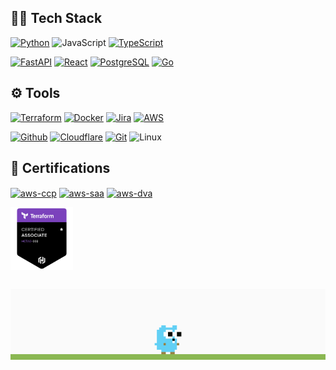 ## 👨‍💻 Tech Stack

[![Python](https://img.shields.io/badge/-Python-000?style=for-the-badge&logo=python)](https://www.python.org/)
![JavaScript](https://img.shields.io/badge/JavaScript-F7DF1E?style=for-the-badge&logo=javascript&logoColor=black)
[![TypeScript](https://img.shields.io/badge/TypeScript-007ACC?style=for-the-badge&logo=typescript&logoColor=white)](https://www.typescriptlang.org/)

[![FastAPI](https://img.shields.io/badge/-FastAPI-009485?style=for-the-badge&logo=fastapi&logoColor=white)](https://fastapi.tiangolo.com/)
[![React](https://img.shields.io/badge/-React-fff?style=for-the-badge&logo=react)](https://reactjs.org/)
[![PostgreSQL](https://img.shields.io/badge/-PostgreSQL-000?style=for-the-badge&logo=PostgreSQL&logoColor=4479A1)](https://www.postgresql.org/)
[![Go](https://img.shields.io/badge/go%20-%230db7ed.svg?&style=for-the-badge&logo=go&logoColor=white)](https://go.dev/)


## ⚙️ Tools
[![Terraform](https://img.shields.io/badge/-Terraform-fff?style=for-the-badge&logo=terraform&logoColor=7b42bc)](https://www.terraform.io/)
[![Docker](https://img.shields.io/badge/docker%20-%230db7ed.svg?&style=for-the-badge&logo=docker&logoColor=white)](https://www.docker.com/)
[![Jira](https://img.shields.io/badge/-Jira-000?&style=for-the-badge&logo=Jira-Software&logoColor=0052CC)](https://www.atlassian.com/es/software/jira)
[![AWS](https://img.shields.io/badge/-AWS-F90?&style=for-the-badge&logo=Amazon-AWS&logoColor=white)](https://aws.amazon.com/)

[![Github](https://img.shields.io/badge/github%20-%23121011.svg?&style=for-the-badge&logo=github&logoColor=white)](https://github.com/)
[![Cloudflare](https://img.shields.io/badge/-Cloudflare-F90?&style=for-the-badge&logo=Cloudflare&logoColor=white)](https://www.cloudflare.com/)
[![Git](https://img.shields.io/badge/git%20-%23F05033.svg?&style=for-the-badge&logo=git&logoColor=white)](https://git-scm.com/)
![Linux](https://img.shields.io/badge/-Linux-fff?&style=for-the-badge&logo=linux&logoColor=black)

## 🏅 Certifications
<a href="https://www.credly.com/badges/ee9166c9-7fbc-4fab-be8c-5343c04beedf/public_url" target="blank"><img align="center" src="https://github.com/sebastianmarines/sebastianmarines/assets/18373185/34744fc5-f4f0-4077-8485-0b044df40529" alt="aws-ccp" height="100" /></a>
<a href="https://www.credly.com/badges/7f688363-88ff-42f4-9699-d33af0dd85fb/public_url" target="blank"><img align="center" src="https://github.com/sebastianmarines/sebastianmarines/assets/18373185/a5aa09b6-f1bb-4adc-9c15-04d27d0aac8b" alt="aws-saa" height="100" /></a>
<a href="https://www.credly.com/badges/9ba50f0c-74a4-4eea-8bec-8a8dbfd95e3d/public_url" target="blank"><img align="center" src="https://github.com/sebastianmarines/sebastianmarines/assets/18373185/0c6990ff-9506-46b1-8981-955ad87fe2e4" alt="aws-dva" height="100" /></a>

<a href="https://www.credly.com/badges/ebda05b7-afcf-45d3-b341-66d1e32a5d95/public_url" target="blank"><img align="center" src="terraform.png" alt="aws-clf" height="100" /></a>

<br>
<img src="gopher.gif">
